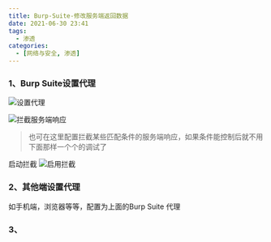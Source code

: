 ```yaml
---
title: Burp-Suite-修改服务端返回数据
date: 2021-06-30 23:41
tags: 
  - 渗透
categories:
  - [网络与安全, 渗透]
---
```


### 1、Burp Suite设置代理
![设置代理](https://upload-images.jianshu.io/upload_images/2043910-d7730f374c9ff264.png?imageMogr2/auto-orient/strip%7CimageView2/2/w/1240)

![拦截服务端响应](https://upload-images.jianshu.io/upload_images/2043910-a8d1112794319487.png?imageMogr2/auto-orient/strip%7CimageView2/2/w/1240)

> 也可在这里配置拦截某些匹配条件的服务端响应，如果条件能控制后就不用下面那样一个个的调试了

启动拦截
![启用拦截](https://upload-images.jianshu.io/upload_images/2043910-e5da46a7f6d2acd5.png?imageMogr2/auto-orient/strip%7CimageView2/2/w/1240)


### 2、其他端设置代理
如手机端，浏览器等等，配置为上面的Burp Suite 代理

### 3、
